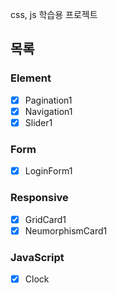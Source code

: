 css, js 학습용 프로젝트

## 목록

### Element
- [x] Pagination1
- [x] Navigation1
- [x] Slider1
### Form
- [x] LoginForm1
### Responsive
- [x] GridCard1
- [X] NeumorphismCard1
### JavaScript
- [x] Clock
